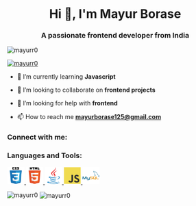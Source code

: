 <h1 align="center">Hi 👋, I'm Mayur Borase</h1>
<h3 align="center">A passionate frontend developer from India</h3>

<p align="left"> <img src="https://komarev.com/ghpvc/?username=mayurr0&label=Profile%20views&color=0e75b6&style=flat" alt="mayurr0" /> </p>

<p align="left"> <a href="https://github.com/ryo-ma/github-profile-trophy"><img src="https://github-profile-trophy.vercel.app/?username=mayurr0" alt="mayurr0" /></a> </p>

- 🌱 I’m currently learning **Javascript**

- 👯 I’m looking to collaborate on **frontend projects**

- 🤝 I’m looking for help with **frontend**

- 📫 How to reach me **mayurborase125@gmail.com**

<h3 align="left">Connect with me:</h3>
<p align="left">
</p>

<h3 align="left">Languages and Tools:</h3>
<p align="left"> <a href="https://www.w3schools.com/css/" target="_blank" rel="noreferrer"> <img src="https://raw.githubusercontent.com/devicons/devicon/master/icons/css3/css3-original-wordmark.svg" alt="css3" width="40" height="40"/> </a> <a href="https://www.w3.org/html/" target="_blank" rel="noreferrer"> <img src="https://raw.githubusercontent.com/devicons/devicon/master/icons/html5/html5-original-wordmark.svg" alt="html5" width="40" height="40"/> </a> <a href="https://www.java.com" target="_blank" rel="noreferrer"> <img src="https://raw.githubusercontent.com/devicons/devicon/master/icons/java/java-original.svg" alt="java" width="40" height="40"/> </a> <a href="https://developer.mozilla.org/en-US/docs/Web/JavaScript" target="_blank" rel="noreferrer"> <img src="https://raw.githubusercontent.com/devicons/devicon/master/icons/javascript/javascript-original.svg" alt="javascript" width="40" height="40"/> </a> <a href="https://www.mysql.com/" target="_blank" rel="noreferrer"> <img src="https://raw.githubusercontent.com/devicons/devicon/master/icons/mysql/mysql-original-wordmark.svg" alt="mysql" width="40" height="40"/> </a> </p>

<p><img align="left" src="https://github-readme-stats.vercel.app/api/top-langs?username=mayurr0&show_icons=true&locale=en&layout=compact" alt="mayurr0" /></p>

<p>&nbsp;<img align="center" src="https://github-readme-stats.vercel.app/api?username=mayurr0&show_icons=true&locale=en" alt="mayurr0" /></p>
